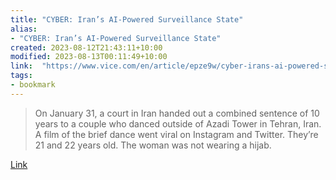 ```yaml
---
title: "CYBER: Iran’s AI-Powered Surveillance State"
alias:
- "CYBER: Iran’s AI-Powered Surveillance State"
created: 2023-08-12T21:43:11+10:00
modified: 2023-08-13T00:11:49+10:00
link:  "https://www.vice.com/en/article/epze9w/cyber-irans-ai-powered-surveillance-state"
tags:
- bookmark
---
```


> On January 31, a court in Iran handed out a combined sentence of 10 years to a couple who danced outside of Azadi Tower in Tehran, Iran. A film of the brief dance went viral on Instagram and Twitter. They’re 21 and 22 years old. The woman was not wearing a hijab.

[Link](https://www.vice.com/en/article/epze9w/cyber-irans-ai-powered-surveillance-state)